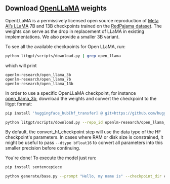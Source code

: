 ## Download [OpenLLaMA](https://github.com/openlm-research/open_llama) weights

OpenLLaMA is a permissively licensed open source reproduction of [Meta AI’s LLaMA](https://github.com/facebookresearch/llama)
7B and 13B checkpoints trained on the [RedPajama dataset](https://github.com/togethercomputer/RedPajama-Data).
The weights can serve as the drop in replacement of LLaMA in existing implementations. We also provide a smaller 3B variant.

To see all the available checkpoints for Open LLaMA, run:

```bash
python litgpt/scripts/download.py | grep open_llama
```

which will print

```text
openlm-research/open_llama_3b
openlm-research/open_llama_7b
openlm-research/open_llama_13b
```

In order to use a specific OpenLLaMA checkpoint, for instance [open_llama_3b](https://huggingface.co/openlm-research/open_llama_3b), download the weights and convert the checkpoint to the litgpt format:

```bash
pip install 'huggingface_hub[hf_transfer] @ git+https://github.com/huggingface/huggingface_hub'

python litgpt/scripts/download.py --repo_id openlm-research/open_llama_3b
```

By default, the convert_hf_checkpoint step will use the data type of the HF checkpoint's parameters. In cases where RAM
or disk size is constrained, it might be useful to pass `--dtype bfloat16` to convert all parameters into this smaller precision before continuing.

You're done! To execute the model just run:

```bash
pip install sentencepiece

python generate/base.py --prompt "Hello, my name is" --checkpoint_dir checkpoints/openlm-research/open_llama_3b
```
